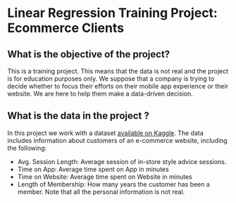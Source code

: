 # Linear Regression Training Project: Ecommerce Clients

## What is the objective of the project?
This is a training project. This means that the data is not real and the project is for education purposes only. We suppose that a company is trying to decide whether to focus their efforts on their mobile app experience or their website. We are here to help them make a data-driven decision.

## What is the data in the project ?
In this project we work with a dataset [available on Kaggle](https://www.kaggle.com/iyadavvaibhav/ecommerce-customer-device-usage). The data includes information about customers of an e-commerce website, including the following:
- Avg. Session Length: Average session of in-store style advice sessions.
- Time on App: Average time spent on App in minutes
- Time on Website: Average time spent on Website in minutes
- Length of Membership: How many years the customer has been a member.
Note that all the personal information is not real.